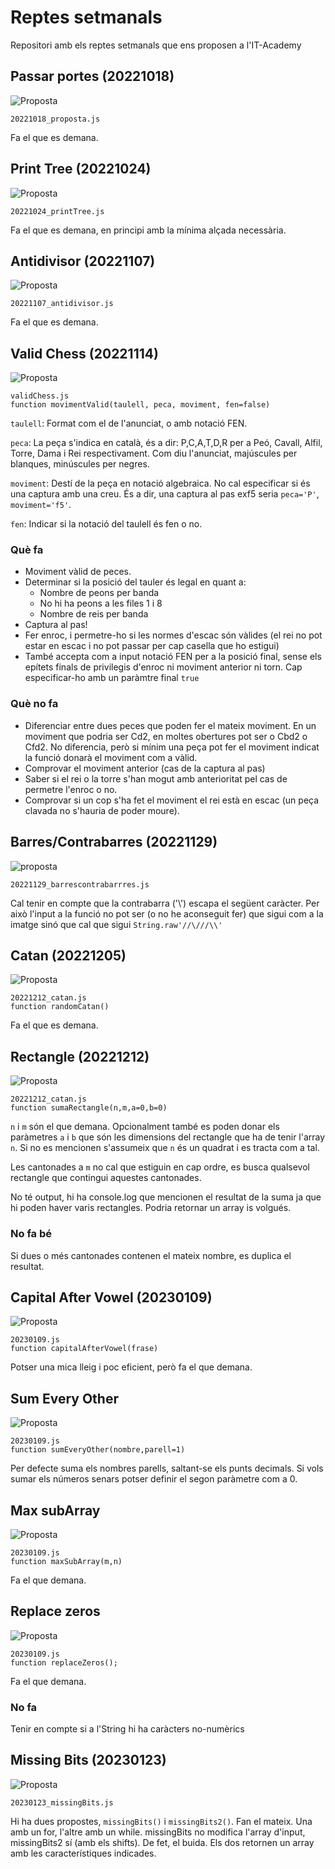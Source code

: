 # Reptes setmanals
Repositori amb els reptes setmanals que ens proposen a l'IT-Academy

## Passar portes (20221018)
![Proposta](./img/passarportes.png)

    20221018_proposta.js

Fa el que es demana.

## Print Tree (20221024)
![Proposta](./img/printtree.png)

    20221024_printTree.js

Fa el que es demana, en principi amb la mínima alçada necessària.

## Antidivisor (20221107)
![Proposta](./img/antidivisor.png)

    20221107_antidivisor.js

Fa el que es demana.

## Valid Chess (20221114)
![Proposta](./img/validchess.png)

    validChess.js
    function movimentValid(taulell, peca, moviment, fen=false)

`taulell`: Format com el de l'anunciat, o amb notació FEN.

`peca`: La peça s'indica en català, és a dir: P,C,A,T,D,R per a Peó, Cavall, Alfil, Torre, Dama i Rei respectivament. Com diu l'anunciat, majúscules per blanques, minúscules per negres.

`moviment`: Destí de la peça en notació algebraica. No cal especificar si és una captura amb una creu. És a dir, una captura al pas exf5 seria `peca='P'`, `moviment='f5'`.

`fen`: Indicar si la notació del taulell és fen o no.

### Què fa
* Moviment vàlid de peces.
* Determinar si la posició del tauler és legal en quant a:
    * Nombre de peons per banda
    * No hi ha peons a les files 1 i 8
    * Nombre de reis per banda
* Captura al pas!
* Fer enroc, i permetre-ho si les normes d'escac són vàlides (el rei no pot estar en escac i no pot passar per cap casella que ho estigui)
* També accepta com a input notació FEN per a la posició final, sense els epítets finals de privilegis d'enroc ni moviment anterior ni torn. Cap especificar-ho amb un paràmtre final `true`

### Què no fa
* Diferenciar entre dues peces que poden fer el mateix moviment. En un moviment que podria ser Cd2, en moltes obertures pot ser o Cbd2 o Cfd2. No diferencia, però si mínim una peça pot fer el moviment indicat la funció donarà el moviment com a vàlid.
* Comprovar el moviment anterior (cas de la captura al pas)
* Saber si el rei o la torre s'han mogut amb anterioritat pel cas de permetre l'enroc o no.
* Comprovar si un cop s'ha fet el moviment el rei està en escac (un peça clavada no s'hauria de poder moure).


## Barres/Contrabarres (20221129)
![proposta](./img/barracontrabarra.png)

    20221129_barrescontrabarrres.js

Cal tenir en compte que la contrabarra ('\\') escapa el següent caràcter. Per això l'input a la funció no pot ser (o no he aconseguit fer) que sigui com a la imatge sinó que cal que sigui `String.raw'//\///\\'`

## Catan (20221205)
![Proposta](./img/catan.png)

    20221212_catan.js
    function randomCatan()

Fa el que es demana.

## Rectangle (20221212)
![Proposta](./img/rectangle.png)

    20221212_catan.js
    function sumaRectangle(n,m,a=0,b=0)

`n` i `m` són el que demana. Opcionalment també es poden donar els paràmetres `a` i `b` que són les dimensions del rectangle que ha de tenir l'array `n`. Si no es mencionen s'assumeix que `n` és un quadrat i es tracta com a tal.

Les cantonades a `m` no cal que estiguin en cap ordre, es busca qualsevol rectangle que contingui aquestes cantonades.

No té output, hi ha console.log que mencionen el resultat de la suma ja que hi poden haver varis rectangles. Podria retornar un array is volgués.

### No fa bé
Si dues o més cantonades contenen el mateix nombre, es duplica el resultat.

## Capital After Vowel (20230109)

![Proposta](./img/capitalaftervowel.png)

    20230109.js
    function capitalAfterVowel(frase)

Potser una mica lleig i poc eficient, però fa el que demana.

## Sum Every Other

![Proposta](./img/sumeveryother.png)

    20230109.js
    function sumEveryOther(nombre,parell=1)

Per defecte suma els nombres parells, saltant-se els punts decimals. Si vols sumar els números senars potser definir el segon paràmetre com a 0.

## Max subArray

![Proposta](./img/maxsubarray.png)

    20230109.js
    function maxSubArray(m,n)

Fa el que demana.

## Replace zeros

![Proposta](./img/replacezero.png)

    20230109.js
    function replaceZeros();

Fa el que demana.

### No fa

Tenir en compte si a l'String hi ha caràcters no-numèrics

## Missing Bits (20230123)

![Proposta](./img/missingBits.png)

    20230123_missingBits.js

Hi ha dues propostes, `missingBits()` i `missingBits2()`. Fan el mateix. Una amb un for, l'altre amb un while. missingBits no modifica l'array d'input, missingBits2 sí (amb els shifts). De fet, el buida. Els dos retornen un array amb les característiques indicades.